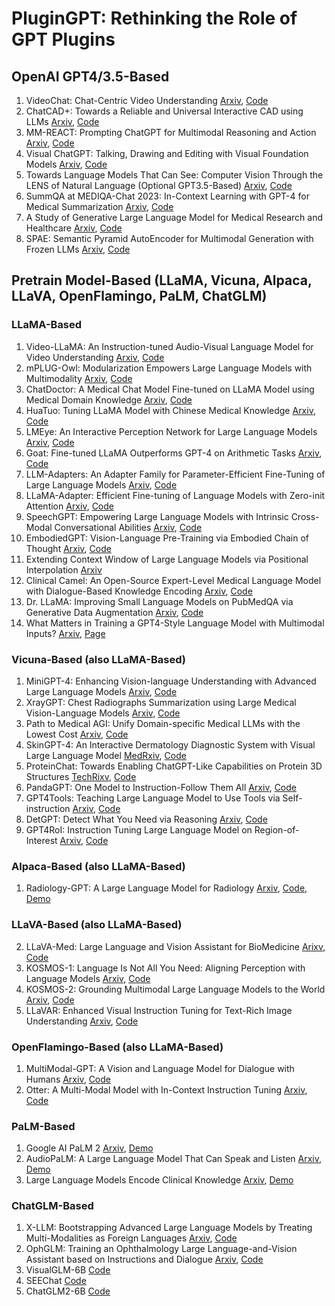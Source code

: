 # PluginGPT: Rethinking the Role of GPT Plugins

## OpenAI GPT4/3.5-Based
1. VideoChat: Chat-Centric Video Understanding [Arxiv](https://arxiv.org/abs/2305.06355), [Code](https://github.com/OpenGVLab/Ask-Anything)
2. ChatCAD+: Towards a Reliable and Universal Interactive CAD using LLMs [Arxiv](https://arxiv.org/abs/2305.15964), [Code](https://github.com/zhaozh10/ChatCAD)
3. MM-REACT: Prompting ChatGPT for Multimodal Reasoning and Action [Arxiv](https://arxiv.org/abs/2303.11381), [Code](https://github.com/microsoft/MM-REACT)
4. Visual ChatGPT: Talking, Drawing and Editing with Visual Foundation Models [Arxiv](https://arxiv.org/abs/2303.04671), [Code](https://github.com/microsoft/TaskMatrix)
5. Towards Language Models That Can See: Computer Vision Through the LENS of Natural Language (Optional GPT3.5-Based) [Arxiv](https://arxiv.org/abs/2306.16410v1), [Code](https://github.com/ContextualAI/lens)
5. SummQA at MEDIQA-Chat 2023: In-Context Learning with GPT-4 for Medical Summarization [Arxiv](https://arxiv.org/pdf/2306.17384.pdf), [Code](https://github.com/Raghav1606/SummQA)
5. A Study of Generative Large Language Model for Medical Research and Healthcare  [Arxiv](https://arxiv.org/ftp/arxiv/papers/2305/2305.13523.pdf), [Code](https://github.com/uf-hobi-informatics-lab/NLPreprocessing)
5. SPAE: Semantic Pyramid AutoEncoder for Multimodal Generation with Frozen LLMs   [Arxiv](https://arxiv.org/pdf/2306.17842.pdf), [Code](https://github.com/google-research/magvit/projects/spae)
## Pretrain Model-Based (LLaMA, Vicuna, Alpaca, LLaVA, OpenFlamingo, PaLM, ChatGLM)
### LLaMA-Based
1. Video-LLaMA: An Instruction-tuned Audio-Visual Language Model for Video Understanding [Arxiv](https://arxiv.org/abs/2306.02858), [Code](https://github.com/DAMO-NLP-SG/Video-LLaMA)
2. mPLUG-Owl: Modularization Empowers Large Language Models with Multimodality [Arxiv](https://arxiv.org/abs/2304.14178), [Code](https://github.com/x-plug/mplug-owl)
3. ChatDoctor: A Medical Chat Model Fine-tuned on LLaMA Model using Medical Domain Knowledge [Arxiv](https://arxiv.org/abs/2303.14070), [Code](https://github.com/Kent0n-Li/ChatDoctor)
4. HuaTuo: Tuning LLaMA Model with Chinese Medical Knowledge [Arxiv](https://arxiv.org/abs/2304.06975), [Code](https://github.com/scir-hi/huatuo-llama-med-chinese)
5. LMEye: An Interactive Perception Network for Large Language Models [Arxiv](https://arxiv.org/abs/2305.03701), [Code](https://github.com/YunxinLi/LingCloud)
6. Goat: Fine-tuned LLaMA Outperforms GPT-4 on Arithmetic Tasks [Arxiv](https://arxiv.org/abs/2305.14201), [Code](https://github.com/liutiedong/goat)
7. LLM-Adapters: An Adapter Family for Parameter-Efficient Fine-Tuning of Large Language Models [Arxiv](https://arxiv.org/abs/2304.01933), [Code](https://github.com/AGI-Edgerunners/LLM-Adapters)
8. LLaMA-Adapter: Efficient Fine-tuning of Language Models with Zero-init Attention [Arxiv](https://arxiv.org/abs/2303.16199), [Code](https://github.com/opengvlab/llama-adapter)
9. SpeechGPT: Empowering Large Language Models with Intrinsic Cross-Modal Conversational Abilities [Arxiv](https://arxiv.org/abs/2305.11000), [Code](https://github.com/0nutation/speechgpt)
10. EmbodiedGPT: Vision-Language Pre-Training via Embodied Chain of Thought [Arxiv](https://arxiv.org/abs/2305.15021), [Code](https://github.com/EmbodiedGPT/EmbodiedGPT_Pytorch)
11. Extending Context Window of Large Language Models via Positional Interpolation [Arxiv](https://arxiv.org/abs/2306.15595)
12. Clinical Camel: An Open-Source Expert-Level Medical Language Model with Dialogue-Based Knowledge Encoding [Arxiv](https://arxiv.org/pdf/2305.12031.pdf), [Code](https://github.com/bowang-lab/clinical-camel)
13. Dr. LLaMA: Improving Small Language Models on PubMedQA via Generative Data Augmentation [Arxiv](https://arxiv.org/pdf/2305.07804.pdf), [Code](https://github.com/zguo0525/Dr.LLaMA)
14. What Matters in Training a GPT4-Style Language Model with Multimodal Inputs? [Arxiv](https://arxiv.org/abs/2307.02469), [Page](https://lynx-llm.github.io/)
### Vicuna-Based (also LLaMA-Based)
1. MiniGPT-4: Enhancing Vision-language Understanding with Advanced Large Language Models [Arxiv](https://arxiv.org/abs/2304.10592), [Code](https://github.com/vision-cair/minigpt-4)
2. XrayGPT: Chest Radiographs Summarization using Large Medical Vision-Language Models [Arxiv](https://arxiv.org/abs/2306.07971), [Code](https://github.com/mbzuai-oryx/XrayGPT)
3. Path to Medical AGI: Unify Domain-specific Medical LLMs with the Lowest Cost [Arxiv](https://arxiv.org/abs/2306.10765), [Code](https://github.com/JoshuaChou2018/MedAGI)
4. SkinGPT-4: An Interactive Dermatology Diagnostic System with Visual Large Language Model [MedRxiv](https://www.medrxiv.org/content/10.1101/2023.06.10.23291127v1), [Code](https://github.com/JoshuaChou2018/SkinGPT-4)
5. ProteinChat: Towards Enabling ChatGPT-Like Capabilities on Protein 3D Structures [TechRixv](https://www.techrxiv.org/articles/preprint/ProteinChat_Towards_Achieving_ChatGPT-Like_Functionalities_on_Protein_3D_Structures/23120606), [Code](https://github.com/UCSD-AI4H/proteinchat)
6. PandaGPT: One Model to Instruction-Follow Them All [Arxiv](https://arxiv.org/abs/2305.16355), [Code](https://github.com/yxuansu/PandaGPT)
7. GPT4Tools: Teaching Large Language Model to Use Tools via Self-instruction [Arxiv](https://arxiv.org/abs/2305.18752), [Code](https://github.com/StevenGrove/GPT4Tools)
8. DetGPT: Detect What You Need via Reasoning [Arxiv](https://arxiv.org/abs/2305.14167), [Code](https://github.com/OptimalScale/DetGPT)
9. GPT4RoI: Instruction Tuning Large Language Model on Region-of-Interest [Arxiv](https://jshilong.github.io/images/gpt4roi.pdf), [Code](https://github.com/jshilong/GPT4RoI)
### Alpaca-Based (also LLaMA-Based)
1. Radiology-GPT: A Large Language Model for Radiology  [Arxiv](https://arxiv.org/pdf/2306.08666.pdf),  [Code](https://github.com/zl-liu/Radiology-GPT), [Demo](https://huggingface.co/spaces/allen-eric/radiology-gpt)
### LLaVA-Based (also LLaMA-Based)
2. LLaVA-Med: Large Language and Vision Assistant for BioMedicine [Arixv](https://arxiv.org/abs/2306.00890), [Code](https://github.com/microsoft/LLaVA-Med)
3. KOSMOS-1: Language Is Not All You Need: Aligning Perception with Language Models [Arxiv](https://arxiv.org/abs/2302.14045), [Code](https://github.com/microsoft/unilm)
4. KOSMOS-2: Grounding Multimodal Large Language Models to the World [Arxiv](https://arxiv.org/abs/2306.14824), [Code](https://github.com/microsoft/unilm)
5. LLaVAR: Enhanced Visual Instruction Tuning for Text-Rich Image Understanding [Arxiv](https://arxiv.org/abs/2306.17107), [Code](https://llavar.github.io/)
### OpenFlamingo-Based (also LLaMA-Based)
1. MultiModal-GPT: A Vision and Language Model for Dialogue with Humans [Arxiv](https://arxiv.org/abs/2305.04790), [Code](https://github.com/open-mmlab/Multimodal-GPT)
2. Otter: A Multi-Modal Model with In-Context Instruction Tuning [Arxiv](https://arxiv.org/abs/2305.03726), [Code](https://github.com/Luodian/otter)
### PaLM-Based
1. Google AI PaLM 2 [Arxiv](https://arxiv.org/abs/2305.10403), [Demo](https://ai.google/discover/palm2)
2. AudioPaLM: A Large Language Model That Can Speak and Listen [Arxiv](https://arxiv.org/abs/2306.12925v1), [Demo](https://google-research.github.io/seanet/audiopalm/examples/)
3. Large Language Models Encode Clinical Knowledge [Arxiv](https://arxiv.org/abs/2212.13138), [Demo](https://sites.research.google/med-palm/)
### ChatGLM-Based
1. X-LLM: Bootstrapping Advanced Large Language Models by Treating Multi-Modalities as Foreign Languages [Arxiv](https://arxiv.org/abs/2305.04160), [Code](https://github.com/phellonchen/X-LLM)
2. OphGLM: Training an Ophthalmology Large Language-and-Vision Assistant based on Instructions and Dialogue [Arxiv](https://arxiv.org/abs/2306.12174), [Code](https://github.com/ML-AILab/OphGLM)
3. VisualGLM-6B [Code](https://github.com/THUDM/VisualGLM-6B)
4. SEEChat [Code](https://github.com/360CVGroup/SEEChat)
5. ChatGLM2-6B [Code](https://github.com/THUDM/ChatGLM2-6B)

